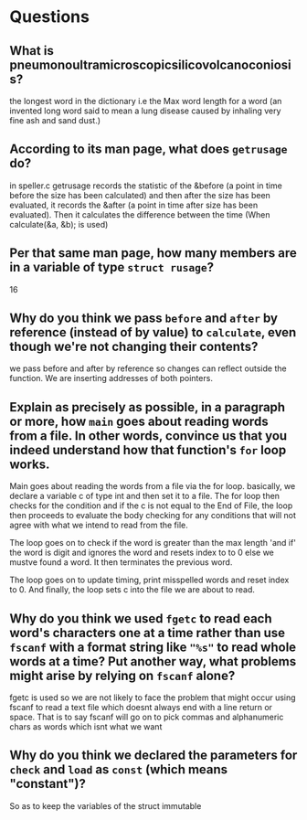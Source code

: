 # Questions

## What is pneumonoultramicroscopicsilicovolcanoconiosis?

the longest word in the dictionary i.e the Max word length for a word
(an invented long word said to mean a lung disease caused by inhaling very fine ash and sand dust.)

## According to its man page, what does `getrusage` do?

in speller.c getrusage records the statistic of the &before (a point in time before the size has been calculated) and then after the size has been evaluated, it records the &after (a point in time after size has been evaluated). Then it calculates the difference between the time (When calculate(&a, &b); is used)

## Per that same man page, how many members are in a variable of type `struct rusage`?

16

## Why do you think we pass `before` and `after` by reference (instead of by value) to `calculate`, even though we're not changing their contents?

we pass before and after by reference so changes can reflect outside the function. We are inserting addresses of both pointers.

## Explain as precisely as possible, in a paragraph or more, how `main` goes about reading words from a file. In other words, convince us that you indeed understand how that function's `for` loop works.

Main goes about reading the words from a file via the for loop. basically, we declare a variable c of type int and then set it to a file. The for loop then checks for the condition and if the c is not equal to the End of File, the loop then proceeds to evaluate the body checking for any conditions that will not agree with what we intend to read from the file.

The loop goes on to check if the word is greater than the max length 'and if' the word is digit and ignores the word and resets index to to 0 else we mustve found a word. It then terminates the previous word.

The loop goes on to update timing, print misspelled words and reset index to 0. And finally, the loop sets c into the file we are about to read.

## Why do you think we used `fgetc` to read each word's characters one at a time rather than use `fscanf` with a format string like `"%s"` to read whole words at a time? Put another way, what problems might arise by relying on `fscanf` alone?

fgetc is used so we are not likely to face the problem that might occur using fscanf to read a text file which doesnt always end with a line return or space. That is to say fscanf will go on to pick commas and alphanumeric chars as words which isnt what we want

## Why do you think we declared the parameters for `check` and `load` as `const` (which means "constant")?

So as to keep the variables of the struct immutable
